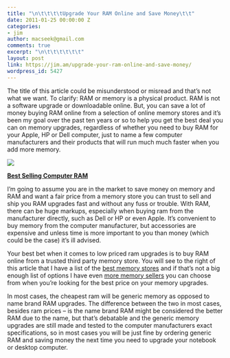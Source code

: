 ```yaml
---
title: "\n\t\t\t\tUpgrade Your RAM Online and Save Money\t\t"
date: 2011-01-25 00:00:00 Z
categories:
- jim
author: macseek@gmail.com
comments: true
excerpt: "\n\t\t\t\t\t\t"
layout: post
link: https://jim.am/upgrade-your-ram-online-and-save-money/
wordpress_id: 5427
---
```


The title of this article could be misunderstood or misread and that’s not what we want. To clarify: RAM or memory is a physical product. RAM is not a software upgrade or downloadable online. But, you can save a lot of money buying RAM online from a selection of online memory stores and it’s been my goal over the past ten years or so to help you get the best deal you can on memory upgrades, regardless of whether you need to buy RAM for your Apple, HP or Dell computer, just to name a few computer manufacturers and their products that will run much much faster when you add more memory.




[![](http://www.jim.am/wp-content/uploads/2011/03/Screen-shot-2011-03-24-at-1.41.59-PM.png)](http://www.amazon.com/gp/product/B001KB6Z2U/ref=as_li_ss_tl?ie=UTF8&tag=ramseeker-20&linkCode=as2&camp=1789&creative=390957&creativeASIN=B001KB6Z2U)




**[Best Selling Computer RAM](http://www.amazon.com/gp/product/B001KB6Z2U/ref=as_li_ss_tl?ie=UTF8&tag=ramseeker-20&linkCode=as2&camp=1789&creative=390957&creativeASIN=B001KB6Z2U)**




I’m going to assume you are in the market to save money on memory and RAM and want a fair price from a memory store you can trust to sell and ship you RAM upgrades fast and without any fuss or trouble. With RAM, there can be huge markups, especially when buying ram from the manufacturer directly, such as Dell or HP or even Apple. It’s convenient to buy memory from the computer manufacturer, but accessories are expensive and unless time is more important to you than money (which could be the case) it’s ill advised.




Your best bet when it comes to low priced ram upgrades is to buy RAM online from a trusted third party memory store. You will see to the right of this article that I have a list of the [best memory stores](http://www.jim.am) and if that’s not a big enough list of options I have even [more memory sellers](http://www.jim.am/where-to-buy-computer-memory-upgrades/) you can choose from when you’re looking for the best price on your memory upgrades.




In most cases, the cheapest ram will be generic memory as opposed to name brand RAM upgrades. The difference between the two in most cases, besides ram prices – is the name brand RAM might be considered the better RAM due to the name, but that’s debatable and the generic memory upgrades are still made and tested to the computer manufacturers exact specifications, so in most cases you will be just fine by ordering generic RAM and saving money the next time you need to upgrade your notebook or desktop computer.


		
